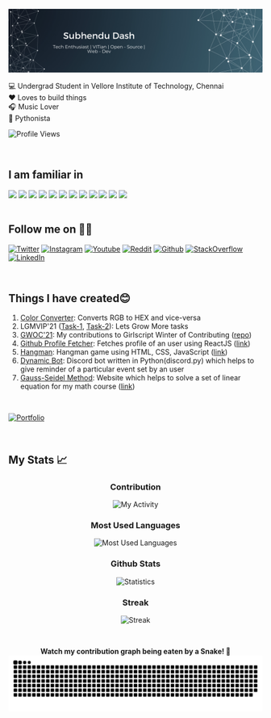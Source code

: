 ![MastHead](images/banner_2.svg)

💻 Undergrad Student in Vellore Institute of Technology, Chennai<br>
:heart: Loves to build things<br>
🎧 Music Lover<br>
:snake: Pythonista

![Profile Views](https://komarev.com/ghpvc/?username=subhendudash02&color=blueviolet)

<br>

## I am familiar in

<div>
  <img src="https://img.shields.io/badge/Python-3776AB?style=for-the-badge&logo=python&logoColor=black"></img>
  <img src="https://img.shields.io/badge/C-00599C?style=for-the-badge&logo=c&logoColor=black"></img>
  <img src="https://img.shields.io/badge/C%2B%2B-00599C?style=for-the-badge&logo=c%2B%2B&logoColor=black"></img>
  <img src="https://img.shields.io/badge/HTML-orange?style=for-the-badge&logo=html5&logoColor=black"></img>
  <img src="https://img.shields.io/badge/CSS3-1572B6?style=for-the-badge&logo=css3&logoColor=black"></img>
  <img src="https://img.shields.io/badge/Bootstrap-563D7C?style=for-the-badge&logo=bootstrap&logoColor=black"></img>
  <img src="https://img.shields.io/badge/JavaScript-F7DF1E?style=for-the-badge&logo=javascript&logoColor=black"></img>
  <img src="https://img.shields.io/badge/React-20232A?style=for-the-badge&logo=react&logoColor=61DAFB"></img>
  <img src="https://img.shields.io/badge/Node.js-43853D?style=for-the-badge&logo=node.js&logoColor=black"></img>
  <img src="https://img.shields.io/badge/Java-ED8B00?style=for-the-badge&logo=java&logoColor=black"></img>
  <img src="https://img.shields.io/badge/Flutter-02569B?style=for-the-badge&logo=flutter&logoColor=black"></img>
  <img src="https://img.shields.io/badge/MongoDB-4EA94B?style=for-the-badge&logo=mongodb&logoColor=black"></img>
</div>

<br>

## Follow me on 🤝🏼

[![Twitter](https://img.shields.io/badge/Twitter-SubhenduDash02-blue.svg?&style=for-the-badge&logo=twitter)](https://www.twitter.com/SubhenduDash02/)
[![Instagram](https://img.shields.io/badge/Instagram-subu.dash-pink.svg?&style=for-the-badge&logo=instagram)](https://www.instagram.com/subu.dash/)
[![Youtube](https://img.shields.io/badge/Youtube-subhendu%20Dash-red.svg?&style=for-the-badge&logo=youtube)](https://www.youtube.com/channel/UCYawRTVHxMGvFMXW_fzcJfw)
[![Reddit](https://img.shields.io/badge/Reddit-Insane_Boi_-red.svg?&style=for-the-badge&logo=reddit)](https://www.reddit.com/user/Insane_Boi_)
[![Github](https://img.shields.io/badge/Github-subhendudash02-black.svg?&style=for-the-badge&logo=github)](https://github.com/subhendudash02/)
[![StackOverflow](https://img.shields.io/badge/StackOverflow-Subhendu%20Dash-orange.svg?&style=for-the-badge&logo=stackoverflow)](https://stackoverflow.com/users/14406184/subhendu-dash)
[![LinkedIn](https://img.shields.io/badge/linkedin-subhendu21-blue.svg?&style=for-the-badge&logo=linkedin)](https://www.linkedin.com/in/subhendu21/)

<br>

## Things I have created😊

1. [Color Converter](https://github.com/subhendudash02/RGB-HEX-and-HEX-RGB): Converts RGB to HEX and vice-versa
2. LGMVIP'21 ([Task-1](https://github.com/subhendudash02/LetsGrowMore-WebDev-Task-1), [Task-2](https://github.com/subhendudash02/LetsGrowMore-WebDev-Task-2)): Lets Grow More tasks
3. [GWOC'21](https://github.com/subhendudash02/GWOC21-contributions): My contributions to Girlscript Winter of Contributing ([repo](https://github.com/girlscript/winter-of-contributing))
4. [Github Profile Fetcher](https://github.com/subhendudash02/github-profile-fetcher): Fetches profile of an user using ReactJS ([link](https://subhendudash02.github.io/github-profile-fetcher/))
5. [Hangman](https://github.com/subhendudash02/hangman): Hangman game using HTML, CSS, JavaScript ([link](https://subhendudash02.github.io/hangman/))
6. [Dynamic Bot](https://github.com/subhendudash02/Dynamic-Bot): Discord bot written in Python(discord.py) which helps to give reminder of a particular event set by an user
7. [Gauss-Seidel Method](https://github.com/subhendudash02/Gauss-Seidel): Website which helps to solve a set of linear equation for my math course ([link](https://gauss-seidel.netlify.app/)) 

<br>

[![Portfolio](https://img.shields.io/badge/Portfolio-blueviolet.svg?&style=for-the-badge)](https://subhendudash02.github.io/)

<br>

## My Stats 📈

<div align = "center">
  
### Contribution

![My Activity](https://activity-graph.herokuapp.com/graph?username=subhendudash02&theme=monokai)

### Most Used Languages
  
![Most Used Languages](https://github-readme-stats.vercel.app/api/top-langs/?username=subhendudash02&layout=compact&theme=monokai&langs_count=5)

### Github Stats

![Statistics](https://github-readme-stats.vercel.app/api?username=subhendudash02&show_icons=true&theme=monokai)

### Streak

![Streak](https://github-readme-streak-stats.herokuapp.com/?user=subhendudash02&theme=monokai)

<br>
  
<b>Watch my contribution graph being eaten by a Snake! 🐍</b>
![Snake](images/snake.svg)
